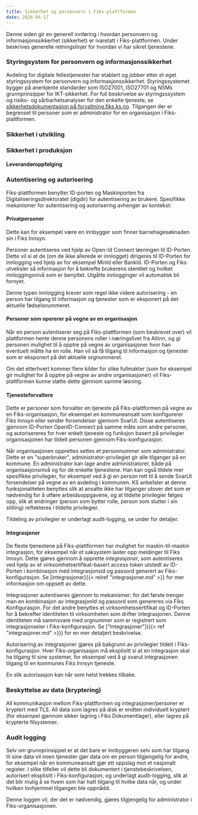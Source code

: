 ```yaml
---
title: Sikkerhet og personvern i Fiks-plattformen
date: 2020-04-17
---
```


Denne siden gir en generell innføring i hvordan personvern og informasjonssikkerhet (sikkerhet) er ivaretatt i Fiks-plattformen. 
Under beskrives generelle retningslinjer for hvordan vi har sikret tjenestene.

### Styringsystem for personvern og informasjonssikkerhet
Avdeling for digitale fellestjenester har etablert og jobber etter et eget styringssystem for personvern og informasjonssikkerhet. Styringssystemet bygger på anerkjente standarder som ISO27001, ISO27701 og NSMs grunnprinsipper for IKT-sikkerhet. For full beskrivelse av styringsssystem og risiko- og sårbarhetsanalyser for den enkelte tjeneste, se [sikkerhetsdokumentasjon på forvaltning.fiks.ks.no](https://forvaltning.fiks.ks.no/sikkerhet-dokumentasjon/). Tilgangen der er begrenset til personer som er administrator for en organisasjon i Fiks-plattformen.

### Sikkerhet i utvikling

### Sikkerhet i produksjon

#### Leverandøroppfølging

### Autentisering og autorisering
Fiks-plattformen benytter ID-porten og Maskinporten fra Digitaliseringsdirektoratet (digdir) for autentisering av brukere. Spesifikke mekanismer for autentisering og autorisering avhenger av kontekst: 

#### Privatpersoner
Dette kan for eksempel være en innbygger som finner barnehagesøknaden sin i Fiks Innsyn.

Personer autentiseres ved hjelp av Open-Id Connect løsningen til ID-Porten. Dette vil si at de (om de ikke allerede er innlogget) dirigeres til ID-Porten for innlogging ved hjelp av for eksempel MinId eller BankId. ID-Porten og Fiks utveksler så informasjon for å bekrefte brukerens identitet og hvilket innloggingsnivå som er benyttet. Utgåtte innlogginger vil automatisk bli fornyet.

Denne typen innlogging krever som regel ikke videre autorisering - en person har tilgang til informasjon og tjenester som er eksponert på det aktuelle fødselsnummeret.

#### Personer som opererer på vegne av en organisasjon
Når en person autentiserer seg på Fiks-plattformen (som beskrevet over) vil plattformen hente denne personens roller i næringslivet fra Altinn, og gi personen mulighet til å opptre på vegne av organisasjoner hvor han eventuelt måtte ha en rolle. Han vil så få tilgang til informasjon og tjenester som er eksponert på det aktuelle orgnummeret. 

Om det etterhvert kommer flere kilder for slike fullmakter (som for eksempel gir mulighet for å opptre på vegne av andre organisasjoner) vil Fiks-plattformen kunne støtte dette gjennom samme løsning.

#### Tjenesteforvaltere
Dette er personer som forvalter en tjeneste på Fiks-plattformen på vegne av en Fiks-organisasjon, for eksempel en kommuneansatt som konfigurerer Fiks Innsyn eller sender forsendelser gjennom SvarUt. Disse autentiseres gjennom ID-Porten OpenID-Connect på samme måte som andre personer, og autorisereres for hver enkelt tjeneste og funksjon basert på privilegier organisasjonen har tildelt personen gjennom Fiks-konfigurasjon.

Når organisasjonen opprettes settes et personnummer som administrator. Dette er en "superbruker", administrator-privilegiet gir alle tilganger på en kommune. En administrator kan lage andre administratorer, både på organisasjonsnivå og for de enkelte tjenestene. Han kan også tildele mer spesifikke privilegier, for eksempel ved å gi en person rett til å sende SvarUt forsendelser på vegne av en avdeling i kommunen. KS anbefaler at denne funksjonaliteten benyttes slik at ansatte ikke har tilganger utover det som er nødvendig for å utføre arbeidsoppgavene, og at tildelte privilegier følges opp, slik at endringer (person som bytter rolle, person som slutter i sin stilling) reflekteres i tildelte privilegier.

Tildeling av privilegier er underlagt audit-logging, se under for detaljer.

#### Integrasjoner
De fleste tjenestene på Fiks-plattformen har mulighet for maskin-til-maskin integrasjon, for eksempel når et saksystem laster opp meldinger til Fiks Innsyn. Dette gjøres gjennom å opprette  _integrasjoner_, som autentiseres ved hjelp av et virksomhetsertifikat-basert access token utstedt av ID-Porten i kombinasjon med integrasjonsid og passord generert av Fiks-konfigurasjon. Se [integrasjoner]{{< relref "integrasjoner.md" >}} for mer informasjon om oppsett av dette.

Integrasjoner autentiseres gjennom to mekanismer: for det første trenger man en kombinasjon av integrasjonId og passord som genereres via Fiks Konfigurasjon. For det andre benyttes et virksomhetssertifikat og ID-Porten for å bekrefter identiteten til virksomheten som drifter integrasjonen. Denne identiteten må sammsvare med orgnummer som er registrert som integrasjonseier i Fiks-konfigurasjon. Se ["Integrasjoner"]({{< ref "integrasjoner.md" >}}) for en mer detaljert beskrivelse.  

Autorisering av integrasjoner gjøres på bakgrunn av privilegier tildelt i Fiks-konfigurasjon. Hver Fiks-organisasjon må eksplisitt si at en integrasjon skal ha tilgang til sine systemer, for eksempel ved å gi svarut integrasjonen tilgang til en kommunes Fiks Innsyn tjeneste.

En slik autorisasjon kan når som helst trekkes tilbake. 

### Beskyttelse av data (kryptering)
All kommunikasjon mellom Fiks-plattformen og integrasjoner/personer er kryptert med TLS. All data som lagres på disk er endten individuelt kryptert (for eksempel gjennom sikker lagring i Fiks Dokumentlager), eller lagres på krypterte filsystemer.

### Audit logging
Selv om grunnprinsippet er at det bare er innbyggeren selv som har tilgang til sine data vil noen tjenester gjør data om en person tilgjengelig for andre, for eksempel når en kommuneansatt gjør ett oppslag mot et nasjonalt register. I slike tilfeller vil dette bli dokumentert i tjenstebeskrivelsen, autorisert eksplisitt i Fiks-konfigurasjon, og underlagt audit-logging, slik at det blir mulig å se hvem som har hatt tilgang til hvilke data når, og under hvilken lovhjemmel tilgangen ble oppnådd.

Denne loggen vil, der det er nødvendig, gjøres tilgjengelig for administrator i Fiks-organisasjonen.
